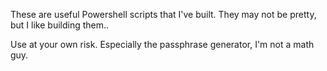 These are useful Powershell scripts that I've built. They may not be pretty, but I like building them..

Use at your own risk. Especially the passphrase generator, I'm not a math guy.
